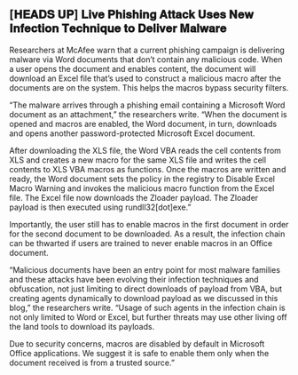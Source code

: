 ## [𝐇𝐄𝐀𝐃𝐒 𝐔𝐏] 𝐋𝐢𝐯𝐞 𝐏𝐡𝐢𝐬𝐡𝐢𝐧𝐠 𝐀𝐭𝐭𝐚𝐜𝐤 𝐔𝐬𝐞𝐬 𝐍𝐞𝐰 𝐈𝐧𝐟𝐞𝐜𝐭𝐢𝐨𝐧 𝐓𝐞𝐜𝐡𝐧𝐢𝐪𝐮𝐞 𝐭𝐨 𝐃𝐞𝐥𝐢𝐯𝐞𝐫 𝐌𝐚𝐥𝐰𝐚𝐫𝐞

Researchers at McAfee warn that a current phishing campaign is delivering malware via Word documents that don’t contain any malicious code. When a user opens the document and enables content, the document will download an Excel file that’s used to construct a malicious macro after the documents are on the system. This helps the macros bypass security filters. </br>


“The malware arrives through a phishing email containing a Microsoft Word document as an attachment,” the researchers write. “When the document is opened and macros are enabled, the Word document, in turn, downloads and opens another password-protected Microsoft Excel document.</br>

After downloading the XLS file, the Word VBA reads the cell contents from XLS and creates a new macro for the same XLS file and writes the cell contents to XLS VBA macros as functions. Once the macros are written and ready, the Word document sets the policy in the registry to Disable Excel Macro Warning and invokes the malicious macro function from the Excel file. The Excel file now downloads the Zloader payload. The Zloader payload is then executed using rundll32[dot]exe.”</br>

Importantly, the user still has to enable macros in the first document in order for the second document to be downloaded. As a result, the infection chain can be thwarted if users are trained to never enable macros in an Office document. </br>

“Malicious documents have been an entry point for most malware families and these attacks have been evolving their infection techniques and obfuscation, not just limiting to direct downloads of payload from VBA, but creating agents dynamically to download payload as we discussed in this blog,” the researchers write. “Usage of such agents in the infection chain is not only limited to Word or Excel, but further threats may use other living off the land tools to download its payloads.<br>

Due to security concerns, macros are disabled by default in Microsoft Office applications. We suggest it is safe to enable them only when the document received is from a trusted source.”</br>


